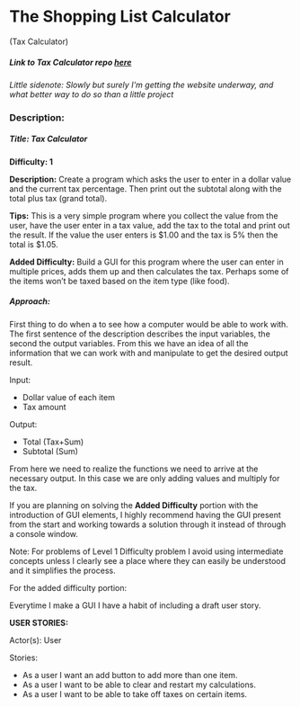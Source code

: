 # The Shopping List Calculator
(Tax Calculator)

##### Link to Tax Calculator repo [here](https://github.com/djfranc/Shopping-List-Tax-Calculator)

*Little sidenote: Slowly but surely I'm getting the website underway, and what better way to do so than  a little project*


### Description:
##### Title: Tax Calculator

**Difficulty: 1**

**Description:** Create a program which asks the user to enter in a dollar value and the current tax percentage. Then print out the subtotal along with the total plus tax (grand total).

**Tips:** This is a very simple program where you collect the value from the user, have the user enter in a tax value, add the tax to the total and print out the result. If the value the user enters is $1.00 and the tax is 5% then the total is $1.05.

**Added Difficulty:** Build a GUI for this program where the user can enter in multiple prices, adds them up and then calculates the tax. Perhaps some of the items won’t be taxed based on the item type (like food).



##### **Approach:** 

First thing to do when a to see how a computer would be able to work with. 
The first sentence of the description describes the input variables, the second the output variables.
From this we have an idea of all the information that we can work with and manipulate to get the desired output result.

Input:
- Dollar value of each item 
- Tax amount

Output:
- Total (Tax+Sum)
- Subtotal (Sum)

From here we need to realize the functions we need to arrive at the necessary output. In this case we are only adding values and multiply for the tax.



If you are planning on solving the **Added Difficulty** portion with the introduction of GUI elements, I highly recommend having the GUI present from the start and working towards a solution through it instead of through a console window. 


Note: For problems of Level 1 Difficulty problem I avoid using intermediate concepts unless I clearly see a place where they can easily be understood and it simplifies the process.



For the added difficulty portion:

Everytime I make a GUI I have a habit of including a draft user story.

**USER STORIES:** 

Actor(s): User 

Stories:
- As a user I want an add button to add more than one item.
- As a user I want to be able to clear and restart my calculations.
- As a user I want to be able to take off taxes on certain items.

